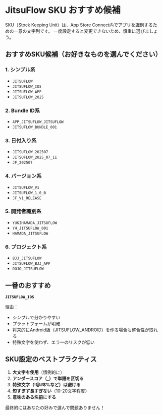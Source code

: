 # JitsuFlow SKU おすすめ候補

SKU（Stock Keeping Unit）は、App Store Connect内でアプリを識別するための一意の文字列です。
一度設定すると変更できないため、慎重に選びましょう。

## おすすめSKU候補（お好きなものを選んでください）

### 1. シンプル系
- `JITSUFLOW`
- `JITSUFLOW_IOS`
- `JITSUFLOW_APP`
- `JITSUFLOW_2025`

### 2. Bundle ID系
- `APP_JITSUFLOW_JITSUFLOW`
- `JITSUFLOW_BUNDLE_001`

### 3. 日付入り系
- `JITSUFLOW_202507`
- `JITSUFLOW_2025_07_11`
- `JF_202507`

### 4. バージョン系
- `JITSUFLOW_V1`
- `JITSUFLOW_1_0_0`
- `JF_V1_RELEASE`

### 5. 開発者識別系
- `YUKIHAMADA_JITSUFLOW`
- `YH_JITSUFLOW_001`
- `HAMADA_JITSUFLOW`

### 6. プロジェクト系
- `BJJ_JITSUFLOW`
- `JITSUFLOW_BJJ_APP`
- `DOJO_JITSUFLOW`

## 一番のおすすめ

**`JITSUFLOW_IOS`**

理由：
- シンプルで分かりやすい
- プラットフォームが明確
- 将来的にAndroid版（JITSUFLOW_ANDROID）を作る場合も整合性が取れる
- 特殊文字を使わず、エラーのリスクが低い

## SKU設定のベストプラクティス

1. **大文字を使用**（慣例的に）
2. **アンダースコア（_）で単語を区切る**
3. **特殊文字（!@#$%など）は避ける**
4. **短すぎず長すぎない**（10-20文字程度）
5. **意味のある名前にする**

最終的にはあなたの好みで選んで問題ありません！